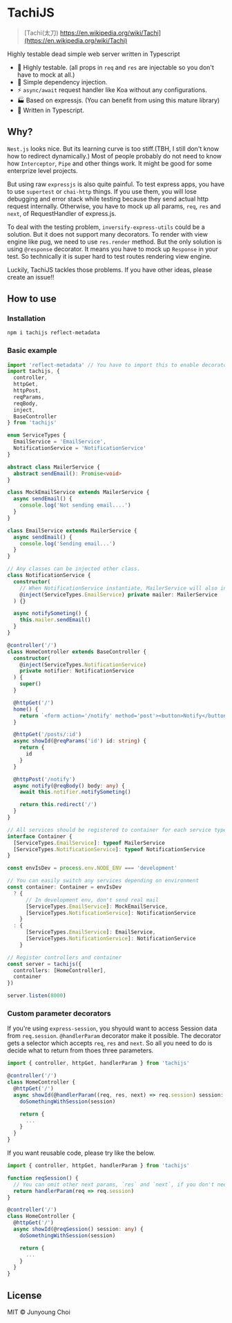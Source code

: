 # TachiJS

> [Tachi(太刀) https://en.wikipedia.org/wiki/Tachi](https://en.wikipedia.org/wiki/Tachi)

Highly testable dead simple web server written in Typescript

- :checkered_flag: Highly testable. (all props in `req` and `res` are injectable so you don't have to mock at all.)
- :syringe: Simple dependency injection.
- :zap: `async/await` request handler like Koa without any configurations.
- :factory: Based on expressjs. (You can benefit from using this mature library)
- :wrench: Written in Typescript.

## Why?

`Nest.js` looks nice. But its learning curve is too stiff.(TBH, I still don't know how to redirect dynamically.) Most of people probably do not need to know how `Interceptor`, `Pipe` and other things work. It might be good for some enterprize level projects.

But using raw `expressjs` is also quite painful. To test express apps, you have to use `supertest` or `chai-http` things. If you use them, you will lose debugging and error stack while testing because they send actual http request internally. Otherwise, you have to mock up all params, `req`, `res` and `next`, of RequestHandler of express.js.

To deal with the testing problem, `inversify-express-utils` could be a solution. But it does not support many decorators. To render with view engine like pug, we need to use `res.render` method. But the only solution is using `@response` decorator. It means you have to mock up `Response` in your test. So technically it is super hard to test routes rendering view engine.

Luckily, TachiJS tackles those problems. If you have other ideas, please create an issue!!

## How to use

### Installation

```sh
npm i tachijs reflect-metadata
```

### Basic example

```ts
import 'reflect-metadata' // You have to import this to enable decorators.
import tachijs, {
  controller,
  httpGet,
  httpPost,
  reqParams,
  reqBody,
  inject,
  BaseController
} from 'tachijs'

enum ServiceTypes {
  EmailService = 'EmailService',
  NotificationService = 'NotificationService'
}

abstract class MailerService {
  abstract sendEmail(): Promise<void>
}

class MockEmailService extends MailerService {
  async sendEmail() {
    console.log('Not sending email....')
  }
}

class EmailService extends MailerService {
  async sendEmail() {
    console.log('Sending email...')
  }
}

// Any classes can be injected other class.
class NotificationService {
  constructor(
    // When NotificationService instantiate, MailerService will also instantiate.
    @inject(ServiceTypes.EmailService) private mailer: MailerService
  ) {}

  async notifySometing() {
    this.mailer.sendEmail()
  }
}

@controller('/')
class HomeController extends BaseController {
  constructor(
    @inject(ServiceTypes.NotificationService)
    private notifier: NotificationService
  ) {
    super()
  }

  @httpGet('/')
  home() {
    return `<form action='/notify' method='post'><button>Notify</button></form>`
  }

  @httpGet('/posts/:id')
  async showId(@reqParams('id') id: string) {
    return {
      id
    }
  }

  @httpPost('/notify')
  async notify(@reqBody() body: any) {
    await this.notifier.notifySometing()

    return this.redirect('/')
  }
}

// All services should be registered to container for each service type
interface Container {
  [ServiceTypes.EmailService]: typeof MailerService
  [ServiceTypes.NotificationService]: typeof NotificationService
}

const envIsDev = process.env.NODE_ENV === 'development'

// You can easily switch any services depending on environment
const container: Container = envIsDev
  ? {
      // In development env, don't send real mail
      [ServiceTypes.EmailService]: MockEmailService,
      [ServiceTypes.NotificationService]: NotificationService
    }
  : {
      [ServiceTypes.EmailService]: EmailService,
      [ServiceTypes.NotificationService]: NotificationService
    }

// Register controllers and container
const server = tachijs({
  controllers: [HomeController],
  container
})

server.listen(8000)
```

### Custom parameter decorators

If you're using `express-session`, you shyould want to access Session data from `req.session`.
`@handlerParam` decorator make it possible. The decorator gets a selector which accepts `req`, `res` and `next`. So all you need to do is decide what to return from thoes three parameters.

```ts
import { controller, httpGet, handlerParam } from 'tachijs'

@controller('/')
class HomeController {
  @httpGet('/')
  async showId(@handlerParam((req, res, next) => req.session) session: any) {
    doSomethingWithSession(session)

    return {
      ...
    }
  }
}
```

If you want reusable code, please try like the below.

```ts
import { controller, httpGet, handlerParam } from 'tachijs'

function reqSession() {
  // You can omit other next params, `res` and `next`, if you don't need for your selector.
  return handlerParam(req => req.session)
}

@controller('/')
class HomeController {
  @httpGet('/')
  async showId(@reqSession() session: any) {
    doSomethingWithSession(session)

    return {
      ...
    }
  }
}
```

## License

MIT © Junyoung Choi
